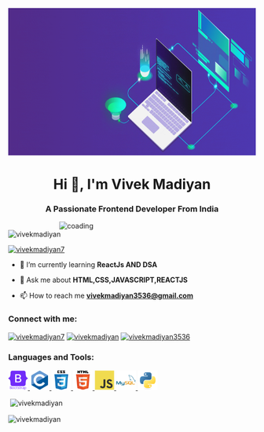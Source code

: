 <img  width="100%" height="300px" src="https://raw.githubusercontent.com/KShukhrat/KShukhrat/main/assets/header_gif.gif" alt="">
<h1 align="center">Hi 👋, I'm Vivek Madiyan</h1>
<h3 align="center">A Passionate Frontend Developer From India</h3>
<img align="right"  width="400" src="https://i.pinimg.com/originals/e8/f4/53/e8f453469a3ec97ecd354df465d73913.gif" alt="coading">

<p align="left"> <img src="https://komarev.com/ghpvc/?username=vivekmadiyan&label=Profile%20views&color=0e75b6&style=flat" alt="vivekmadiyan" /> </p>

<p align="left"> <a href="https://twitter.com/vivekmadiyan7" target="blank"><img src="https://img.shields.io/twitter/follow/vivekmadiyan7?logo=twitter&style=for-the-badge" alt="vivekmadiyan7" /></a> </p>

- 🌱 I’m currently learning **ReactJs AND DSA**

- 💬 Ask me about **HTML,CSS,JAVASCRIPT,REACTJS**

- 📫 How to reach me **vivekmadiyan3536@gmail.com**

<h3 align="left">Connect with me:</h3>
<p align="left">
<a href="https://twitter.com/vivekmadiyan7" target="blank"><img align="center" src="https://raw.githubusercontent.com/rahuldkjain/github-profile-readme-generator/master/src/images/icons/Social/twitter.svg" alt="vivekmadiyan7" height="30" width="40" /></a>
<a href="https://linkedin.com/in/vivekmadiyan" target="blank"><img align="center" src="https://raw.githubusercontent.com/rahuldkjain/github-profile-readme-generator/master/src/images/icons/Social/linked-in-alt.svg" alt="vivekmadiyan" height="30" width="40" /></a>
<a href="https://www.hackerrank.com/vivekmadiyan3536" target="blank"><img align="center" src="https://raw.githubusercontent.com/rahuldkjain/github-profile-readme-generator/master/src/images/icons/Social/hackerrank.svg" alt="vivekmadiyan3536" height="30" width="40" /></a>
</p>

<h3 align="left">Languages and Tools:</h3>
<p align="left"> <a href="https://getbootstrap.com" target="_blank" rel="noreferrer"> <img src="https://raw.githubusercontent.com/devicons/devicon/master/icons/bootstrap/bootstrap-plain-wordmark.svg" alt="bootstrap" width="40" height="40"/> </a> <a href="https://www.cprogramming.com/" target="_blank" rel="noreferrer"> <img src="https://raw.githubusercontent.com/devicons/devicon/master/icons/c/c-original.svg" alt="c" width="40" height="40"/> </a> <a href="https://www.w3schools.com/css/" target="_blank" rel="noreferrer"> <img src="https://raw.githubusercontent.com/devicons/devicon/master/icons/css3/css3-original-wordmark.svg" alt="css3" width="40" height="40"/> </a> <a href="https://www.w3.org/html/" target="_blank" rel="noreferrer"> <img src="https://raw.githubusercontent.com/devicons/devicon/master/icons/html5/html5-original-wordmark.svg" alt="html5" width="40" height="40"/> </a> <a href="https://developer.mozilla.org/en-US/docs/Web/JavaScript" target="_blank" rel="noreferrer"> <img src="https://raw.githubusercontent.com/devicons/devicon/master/icons/javascript/javascript-original.svg" alt="javascript" width="40" height="40"/> </a> <a href="https://www.mysql.com/" target="_blank" rel="noreferrer"> <img src="https://raw.githubusercontent.com/devicons/devicon/master/icons/mysql/mysql-original-wordmark.svg" alt="mysql" width="40" height="40"/> </a> <a href="https://www.python.org" target="_blank" rel="noreferrer"> <img src="https://raw.githubusercontent.com/devicons/devicon/master/icons/python/python-original.svg" alt="python" width="40" height="40"/> </a> </p>

<p>&nbsp;<img align="center" src="https://github-readme-stats.vercel.app/api?username=vivekmadiyan&show_icons=true&locale=en" alt="vivekmadiyan" /></p>
<p><img align="center" src="https://github-readme-streak-stats.herokuapp.com/?user=vivekmadiyan&" alt="vivekmadiyan" /></p>

